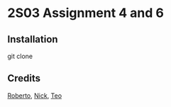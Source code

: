 # 2S03 Assignment 4 and 6
## Installation
git clone
## Credits
[Roberto](https://github.com/rtemelkovski), [Nick](https://github.com/FutureProg), [Teo](https://github.com/teovoinea)